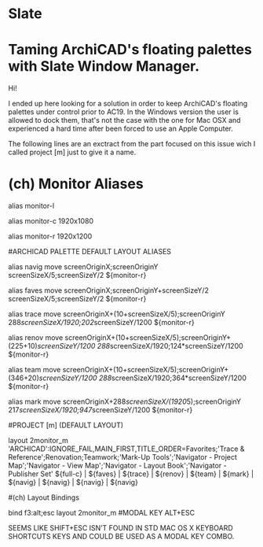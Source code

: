 # Slate
# Taming ArchiCAD's floating  palettes with Slate Window Manager.

Hi!

I ended up here looking for a solution in order to keep ArchiCAD's floating palettes under control prior to AC19.  In the Windows version the user is allowed to dock them, that's not the case with the one for Mac OSX and experienced a hard time after been forced to use an Apple Computer.

The following lines are an exctract from the part focused on this issue wich I called project [m] just to give it a name.

# (ch) Monitor Aliases

alias monitor-l

alias monitor-c        1920x1080

alias monitor-r        1920x1200


#ARCHICAD PALETTE DEFAULT LAYOUT ALIASES

alias navig           move   screenOriginX;screenOriginY                                    		screenSizeX/5;screenSizeY/2                ${monitor-r}

alias faves           move   screenOriginX;screenOriginY+screenSizeY/2                      		screenSizeX/5;screenSizeY/2                ${monitor-r}

alias trace           move   screenOriginX+(10+screenSizeX/5);screenOriginY                      	288*screenSizeX/1920;202*screenSizeY/1200  ${monitor-r}

alias renov           move   screenOriginX+(10+screenSizeX/5);screenOriginY+(225+10)*screenSizeY/1200 	288*screenSizeX/1920;124*screenSizeY/1200  ${monitor-r}

alias team            move   screenOriginX+(10+screenSizeX/5);screenOriginY+(346+20)*screenSizeY/1200 	288*screenSizeX/1920;364*screenSizeY/1200  ${monitor-r}

alias mark            move   screenOriginX+288*screenSizeX/(1920*5);screenOriginY       		217*screenSizeX/1920;947*screenSizeY/1200  ${monitor-r}


#PROJECT [m] (DEFAULT LAYOUT)

layout 2monitor_m 'ARCHICAD':IGNORE_FAIL,MAIN_FIRST,TITLE_ORDER=Favorites;'Trace & Reference';Renovation;Teamwork;'Mark-Up Tools';'Navigator - Project Map';'Navigator - View Map';'Navigator - Layout Book';'Navigator - Publisher Set' ${full-c} | ${faves} | ${trace} | ${renov} | ${team} | ${mark} | ${navig} | ${navig} | ${navig} | ${navig}


#(ch) Layout Bindings


bind f3:alt;esc    layout  2monitor_m #MODAL KEY ALT+ESC

SEEMS LIKE SHIFT+ESC ISN’T FOUND IN STD MAC OS X KEYBOARD SHORTCUTS KEYS AND COULD BE USED AS A MODAL KEY COMBO.
